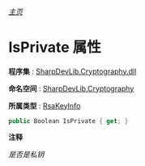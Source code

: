###### [主页](./Index.md "主页")

# IsPrivate 属性

**程序集** : [SharpDevLib.Cryptography.dll](./SharpDevLib.Cryptography.assembly.md "SharpDevLib.Cryptography.dll")

**命名空间** : [SharpDevLib.Cryptography](./SharpDevLib.Cryptography.namespace.md "SharpDevLib.Cryptography")

**所属类型** : [RsaKeyInfo](./SharpDevLib.Cryptography.RsaKeyInfo.md "RsaKeyInfo")

``` csharp
public Boolean IsPrivate { get; }
```

**注释**

*是否是私钥*



